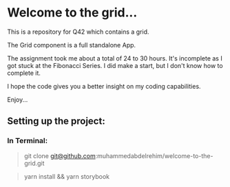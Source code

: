 # Welcome to the grid...

This is a repository for Q42 which contains a grid.

The Grid component is a full standalone App.

The assignment took me about a total of 24 to 30 hours. It's incomplete as I got stuck at the Fibonacci Series. I did make a start, but I don't know how to complete it.

I hope the code gives you a better insight on my coding capabilities.

Enjoy...

## **Setting up the project:**

### In Terminal:

> git clone git@github.com:muhammedabdelrehim/welcome-to-the-grid.git

> yarn install && yarn storybook

